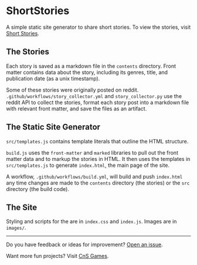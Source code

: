 # ShortStories

A simple static site generator to share short stories. To view the stories, visit [Short Stories](https://skedwards88.github.io/ShortStories/).

## The Stories

Each story is saved as a markdown file in the `contents` directory. Front matter contains data about the story, including its genres, title, and publication date (as a unix timestamp).

Some of these stories were originally posted on reddit. `.github/workflows/story_collector.yml` and `story_collector.py` use the reddit API to collect the stories, format each story post into a markdown file with relevant front matter, and save the files as an artifact.

## The Static Site Generator

`src/templates.js` contains template literals that outline the HTML structure.

`build.js` uses the `front-matter` and `marked` libraries to pull out the front matter data and to markup the stories in HTML. It then uses the templates in `src/templates.js` to generate `index.html`, the main page of the site.

A workflow, `.github/workflows/build.yml`, will build and push `index.html` any time changes are made to the `contents` directory (the stories) or the `src` directory (the build code).

## The Site

Styling and scripts for the are in `index.css` and `index.js`. Images are in `images/`.

---

Do you have feedback or ideas for improvement? [Open an issue](https://github.com/skedwards88/ShortStories/issues/new).

Want more fun projects? Visit [CnS Games](https://skedwards88.github.io/portfolio/).
